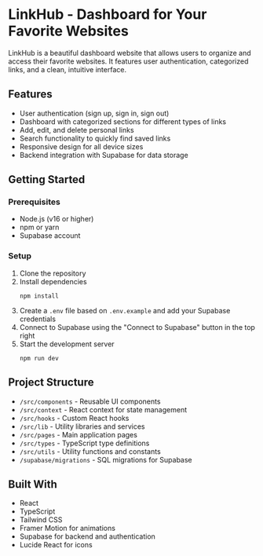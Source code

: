 # LinkHub - Dashboard for Your Favorite Websites

LinkHub is a beautiful dashboard website that allows users to organize and access their favorite websites. It features user authentication, categorized links, and a clean, intuitive interface.

## Features

- User authentication (sign up, sign in, sign out)
- Dashboard with categorized sections for different types of links
- Add, edit, and delete personal links
- Search functionality to quickly find saved links
- Responsive design for all device sizes
- Backend integration with Supabase for data storage

## Getting Started

### Prerequisites

- Node.js (v16 or higher)
- npm or yarn
- Supabase account

### Setup

1. Clone the repository
2. Install dependencies
   ```
   npm install
   ```
3. Create a `.env` file based on `.env.example` and add your Supabase credentials
4. Connect to Supabase using the "Connect to Supabase" button in the top right
5. Start the development server
   ```
   npm run dev
   ```

## Project Structure

- `/src/components` - Reusable UI components
- `/src/context` - React context for state management
- `/src/hooks` - Custom React hooks
- `/src/lib` - Utility libraries and services
- `/src/pages` - Main application pages
- `/src/types` - TypeScript type definitions
- `/src/utils` - Utility functions and constants
- `/supabase/migrations` - SQL migrations for Supabase

## Built With

- React
- TypeScript
- Tailwind CSS
- Framer Motion for animations
- Supabase for backend and authentication
- Lucide React for icons